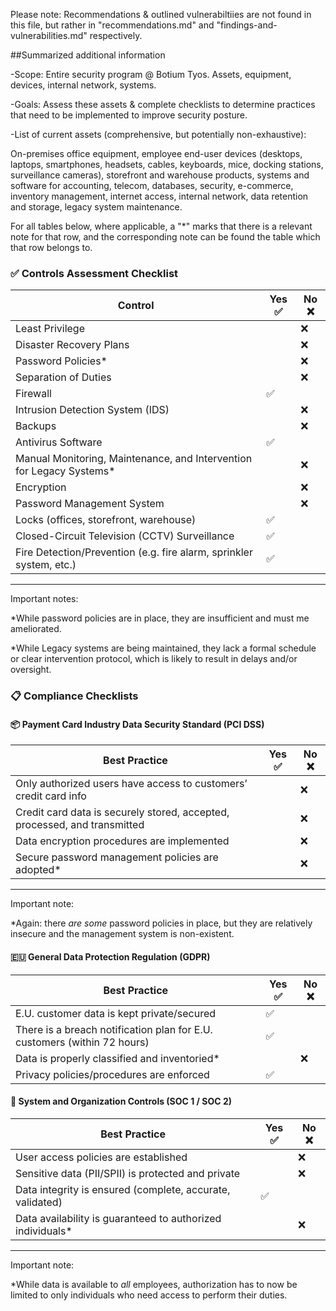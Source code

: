 Please note: Recommendations & outlined vulnerabiltiies are not found in this file, but rather in "recommendations.md" and "findings-and-vulnerabilities.md" respectively.

##Summarized additional information

-Scope: Entire security program @ Botium Tyos. Assets, equipment, devices, internal network, systems.

-Goals: Assess these assets & complete checklists to determine practices that need to be implemented
to improve security posture.

-List of current assets (comprehensive, but potentially non-exhaustive): 

On-premises office equipment, employee end-user devices (desktops, laptops, smartphones, headsets, cables, keyboards, mice, docking stations, surveillance cameras), storefront and warehouse products, systems and software for accounting, telecom, databases, security, e-commerce, inventory management, internet access, internal network, data retention and storage, legacy system maintenance.

For all tables below, where applicable, a "*" marks that there is a relevant note for that row,
and the corresponding note can be found the table which that row belongs to.

### ✅ Controls Assessment Checklist

| Control                                                                 | Yes ✅ | No ❌ |
|-------------------------------------------------------------------------|--------|-------|
| Least Privilege                                                         |        |  ❌   |
| Disaster Recovery Plans                                                 |        |  ❌   |
| Password Policies*                                                      |        |  ❌   |
| Separation of Duties                                                    |        |  ❌   |
| Firewall                                                                |  ✅    |       |
| Intrusion Detection System (IDS)                                        |        |  ❌   |
| Backups                                                                 |        |  ❌   |
| Antivirus Software                                                      |  ✅    |       |
| Manual Monitoring, Maintenance, and Intervention for Legacy Systems*    |        |  ❌    |
| Encryption                                                              |        |  ❌   |
| Password Management System                                              |        |  ❌   |
| Locks (offices, storefront, warehouse)                                  |  ✅    |       |
| Closed-Circuit Television (CCTV) Surveillance                           |  ✅    |       |
| Fire Detection/Prevention (e.g. fire alarm, sprinkler system, etc.)     |  ✅    |       |
-------------------------------------------------------------------------------------------
Important notes:

*While password policies are in place, they are insufficient and must me ameliorated.

*While Legacy systems are being maintained, they lack a formal schedule or clear intervention
protocol, which is likely to result in delays and/or oversight.




### 📋 Compliance Checklists

#### 📦 Payment Card Industry Data Security Standard (PCI DSS)

| Best Practice                                                                 | Yes ✅ | No ❌ |
|------------------------------------------------------------------------------|--------|-------|
| Only authorized users have access to customers’ credit card info             |        |  ❌   |
| Credit card data is securely stored, accepted, processed, and transmitted    |        |  ❌   |
| Data encryption procedures are implemented                                   |        |  ❌   |
| Secure password management policies are adopted*                             |        |  ❌   |
-------------------------------------------------------------------------------------------------
Important note:

*Again: there *are some* password policies in place, but they are relatively insecure and the management system is non-existent.


#### 🇪🇺 General Data Protection Regulation (GDPR)

| Best Practice                                                                | Yes ✅ | No ❌ |
|-----------------------------------------------------------------------------|--------|-------|
| E.U. customer data is kept private/secured                                  |   ✅   |       |
| There is a breach notification plan for E.U. customers (within 72 hours)    |   ✅   |       |
| Data is properly classified and inventoried*                                |        |  ❌   |
| Privacy policies/procedures are enforced                                    |   ✅   |       |

#### 🏢 System and Organization Controls (SOC 1 / SOC 2)

| Best Practice                                                                | Yes ✅ | No ❌ |
|-----------------------------------------------------------------------------|--------|-------|
| User access policies are established                                        |        |  ❌   |
| Sensitive data (PII/SPII) is protected and private                          |        |  ❌   |
| Data integrity is ensured (complete, accurate, validated)                   |   ✅   |       |
| Data availability is guaranteed to authorized individuals*                  |        |  ❌   |
-------------------------------------------------------------------------------------------------
Important note:

*While data is available to *all* employees, authorization has to now be limited to only individuals
who need access to perform their duties.


